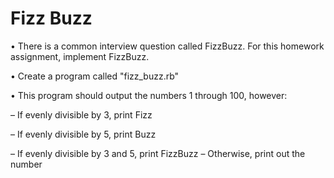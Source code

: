# Fizz Buzz

• There is a common interview question called FizzBuzz. For this homework assignment, implement FizzBuzz.

• Create a program called "fizz_buzz.rb"

• This program should output the numbers 1 through 100, however:

– If evenly divisible by 3, print Fizz

– If evenly divisible by 5, print Buzz

– If evenly divisible by 3 and 5, print FizzBuzz – Otherwise, print out the number
